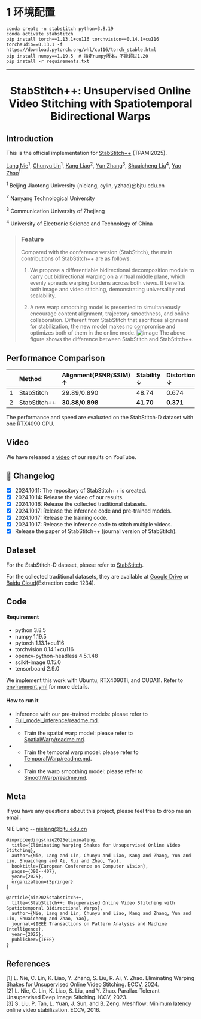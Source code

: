 # 1 环境配置

```shell
conda create -n stabstitch python=3.8.19
conda activate stabstitch
pip install torch==1.13.1+cu116 torchvision==0.14.1+cu116 torchaudio==0.13.1 -f https://download.pytorch.org/whl/cu116/torch_stable.html
pip install numpy==1.19.5  # 指定numpy版本，不能超过1.20
pip install -r requirements.txt  
```

------

# <p align="center">StabStitch++: Unsupervised Online Video Stitching with Spatiotemporal Bidirectional Warps

## Introduction
This is the official implementation for [StabStitch++](https://arxiv.org/pdf/2505.05001) (TPAMI2025).

[Lang Nie](https://nie-lang.github.io/)<sup>1</sup>, [Chunyu Lin](https://faculty.bjtu.edu.cn/8549/)<sup>1</sup>, [Kang Liao](https://kangliao929.github.io/)<sup>2</sup>, [Yun Zhang](http://zhangyunnet.cn/academic/index.html)<sup>3</sup>, [Shuaicheng Liu](http://www.liushuaicheng.org/)<sup>4</sup>, [Yao Zhao](https://faculty.bjtu.edu.cn/5900/)<sup>1</sup>

<sup>1</sup> Beijing Jiaotong University  {nielang, cylin, yzhao}@bjtu.edu.cn

<sup>2</sup> Nanyang Technological University

<sup>3</sup> Communication University of Zhejiang 

<sup>4</sup> University of Electronic Science and Technology of China


> ### Feature
> Compared with the conference version (StabStitch), the main contributions of StabStitch++ are as follows:
> 
> 1. We propose a differentiable bidirectional decomposition module to carry out bidirectional warping on a virtual middle plane, which evenly spreads warping burdens across both views. It benefits both image and video stitching, demonstrating universality and scalability.
>    
> 2. A new warp smoothing model is presented to simultaneously encourage content alignment, trajectory smoothness, and online collaboration. Different from StabStitch that sacrifices alignment for stabilization, the new model makes no compromise and optimizes both of them in the online mode. 
![image](https://github.com/nie-lang/StabStitch2/blob/main/figure.jpg)
The above figure shows the difference between StabStitch and StabStitch++.
>
## Performance Comparison
|  | Method| Alignment(PSNR/SSIM) $\uparrow$|Stability $\downarrow$|Distortion $\downarrow$| Inference Speed $\uparrow$|
|:-------- |:-----|:-----|:-----|:-----|:-----|
|1  | StabStitch|  29.89/0.890| 48.74 | 0.674| **35.5fps**|
|2  | StabStitch++| **30.88/0.898**| **41.70**|**0.371**| 28.3fps|  

The performance and speed are evaluated on the StabStitch-D dataset with one RTX4090 GPU.


## Video
We have released a [video](https://youtu.be/D06ySUVqAXw) of our results on YouTube.

## 📝 Changelog

- [x] 2024.10.11: The repository of StabStitch++ is created.
- [x] 2024.10.14: Release the video of our results.
- [x] 2024.10.16: Release the collected traditional datasets.
- [x] 2024.10.17: Release the inference code and pre-trained models.
- [x] 2024.10.17: Release the training code.
- [x] 2024.10.17: Release the inference code to stitch multiple videos.
- [x] Release the paper of StabStitch++ (journal version of StabStitch).

## Dataset 
For the StabStitch-D dataset, please refer to [StabStitch](https://github.com/nie-lang/StabStitch). 

For the collected traditional datasets, they are available at [Google Drive](https://drive.google.com/file/d/14PTsVXy-lbq0fMjTogJ6eY9P8vA0yOxM/view?usp=sharing) or [Baidu Cloud](https://pan.baidu.com/s/1Wj7o-4BgV-Un5JwFcfInEA)(Extraction code: 1234).

## Code
#### Requirement
* python 3.8.5
* numpy 1.19.5
* pytorch 1.13.1+cu116
* torchvision 0.14.1+cu116
* opencv-python-headless 4.5.1.48
* scikit-image 0.15.0
* tensorboard 2.9.0

We implement this work with Ubuntu, RTX4090Ti, and CUDA11. Refer to [environment.yml](https://github.com/nie-lang/StabStitch2/blob/main/environment.yml) for more details.


#### How to run it
* Inference with our pre-trained models: please refer to  [Full_model_inference/readme.md](https://github.com/nie-lang/StabStitch2/blob/main/Full_model_inference/README.md).
* * Train the spatial warp model: please refer to [SpatialWarp/readme.md](https://github.com/nie-lang/StabStitch2/blob/main/SpatialWarp/README.md).
* * Train the temporal warp model: please refer to [TemporalWarp/readme.md](https://github.com/nie-lang/StabStitch2/blob/main/TemporalWarp/README.md).
* * Train the warp smoothing model: please refer to [SmoothWarp/readme.md](https://github.com/nie-lang/StabStitch2/blob/main/SmoothWarp/README.md).


## Meta
If you have any questions about this project, please feel free to drop me an email.

NIE Lang -- nielang@bjtu.edu.cn
```
@inproceedings{nie2025eliminating,
  title={Eliminating Warping Shakes for Unsupervised Online Video Stitching},
  author={Nie, Lang and Lin, Chunyu and Liao, Kang and Zhang, Yun and Liu, Shuaicheng and Ai, Rui and Zhao, Yao},
  booktitle={European Conference on Computer Vision},
  pages={390--407},
  year={2025},
  organization={Springer}
}

@article{nie2025stabstitch++,
  title={StabStitch++: Unsupervised Online Video Stitching with Spatiotemporal Bidirectional Warps},
  author={Nie, Lang and Lin, Chunyu and Liao, Kang and Zhang, Yun and Liu, Shuaicheng and Zhao, Yao},
  journal={IEEE Transactions on Pattern Analysis and Machine Intelligence},
  year={2025},
  publisher={IEEE}
}
```

## References
[1] L. Nie, C. Lin, K. Liao, Y. Zhang, S. Liu, R. Ai, Y. Zhao. Eliminating Warping Shakes for Unsupervised Online Video Stitching. ECCV, 2024.   
[2] L. Nie, C. Lin, K. Liao, S. Liu, and Y. Zhao. Parallax-Tolerant Unsupervised Deep Image Stitching. ICCV, 2023.   
[3] S. Liu, P. Tan, L. Yuan, J. Sun, and B. Zeng. Meshflow: Minimum latency online video stabilization. ECCV, 2016.  
